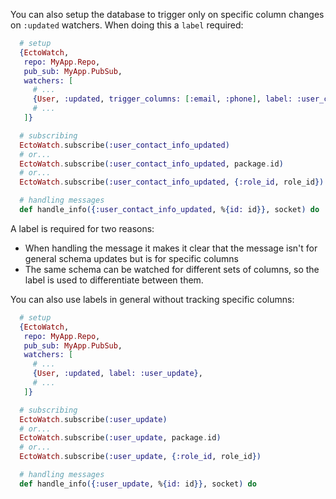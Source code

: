 You can also setup the database to trigger only on specific column changes on `:updated` watchers.  When doing this a `label` required:

```elixir
  # setup
  {EctoWatch,
   repo: MyApp.Repo,
   pub_sub: MyApp.PubSub,
   watchers: [
     # ...
     {User, :updated, trigger_columns: [:email, :phone], label: :user_contact_info_updated},
     # ...
   ]}

  # subscribing
  EctoWatch.subscribe(:user_contact_info_updated)
  # or...
  EctoWatch.subscribe(:user_contact_info_updated, package.id)
  # or...
  EctoWatch.subscribe(:user_contact_info_updated, {:role_id, role_id})

  # handling messages
  def handle_info({:user_contact_info_updated, %{id: id}}, socket) do
```

A label is required for two reasons:

 * When handling the message it makes it clear that the message isn't for general schema updates but is for specific columns
 * The same schema can be watched for different sets of columns, so the label is used to differentiate between them.

You can also use labels in general without tracking specific columns:

```elixir
  # setup
  {EctoWatch,
   repo: MyApp.Repo,
   pub_sub: MyApp.PubSub,
   watchers: [
     # ...
     {User, :updated, label: :user_update},
     # ...
   ]}

  # subscribing
  EctoWatch.subscribe(:user_update)
  # or...
  EctoWatch.subscribe(:user_update, package.id)
  # or...
  EctoWatch.subscribe(:user_update, {:role_id, role_id})

  # handling messages
  def handle_info({:user_update, %{id: id}}, socket) do
```

